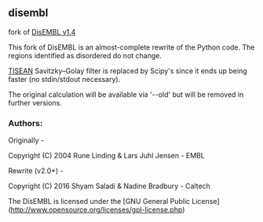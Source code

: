 ## disembl
fork of [DisEMBL v1.4](http://dis.embl.de/)

This fork of DisEMBL is an almost-complete rewrite of the Python code. The regions
identified as disordered do not change.

[TISEAN](www.mpipks-dresden.mpg.de/~tisean/) Savitzky–Golay filter is replaced by 
Scipy's since it ends up being faster (no stdin/stdout necessary).

The original calculation will be available via '--old' but will be removed in
further versions.

### Authors:

Originally -

Copyright (C) 2004 Rune Linding & Lars Juhl Jensen - EMBL

Rewrite (v2.0+) -

Copyright (C) 2016 Shyam Saladi & Nadine Bradbury - Caltech

The DisEMBL is licensed under the [GNU General Public License]
(http://www.opensource.org/licenses/gpl-license.php)
